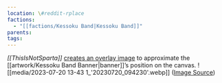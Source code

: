 ```yaml
---
location: \#reddit-rplace
factions:
  - "[[factions/Kessoku Band|Kessoku Band]]"
parents: 
tags: 
---
```

*[[ThisIsNotSparta]]* [creates an overlay image](https://discord.com/channels/1093664259273130084/1131230952119615600/1131582113502740540) to approximate the [[artwork/Kessoku Band Banner|banner]]’s position on the canvas.
![[media/2023-07-20 13-43 1_'20230720_094230'.webp]]
([Image Source](https://discord.com/channels/1093664259273130084/1131230952119615600/1131582113502740540))
